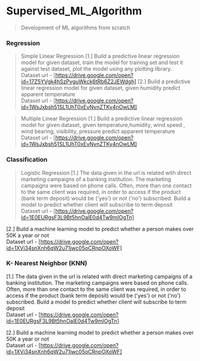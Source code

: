 # Supervised_ML_Algorithm
> Development of ML algorithms from scratch

### Regression

> Simple Linear Regression
[1.] Build a predictive linear regression model for given dataset, train the model for training set and test it against test dataset, plot the model using any plotting library. \
Dataset url - [https://drive.google.com/open?id=17Z5YVgk4hSzPvguWkck6tRb6Z2JEWdgh]
[2.] Build a predictive linear regression model for given dataset, given humidity predict apparent temperature \
Dataset url - [https://drive.google.com/open?id=1WsJxbsh51SL1UhT0xEvNynZTKy4nOwLM]

> Multiple Linear Regression
[1.] Build a predictive linear regression model for given dataset, given temperature,humidity, wind speed , wind bearing, visibility, pressure predict apparent temperature  \
Dataset url - [https://drive.google.com/open?id=1WsJxbsh51SL1UhT0xEvNynZTKy4nOwLM]


### Classification

> Logistic Regression
[1.] The data given in the url is related with direct marketing campaigns of a banking institution. The marketing campaigns were based on phone calls. Often, more
than one contact to the same client was required, in order to access if the product (bank term deposit) would be ('yes') or not ('no') subscribed. Build a model to
predict whether client will subscribe to term deposit   \
Dataset url - [https://drive.google.com/open?id=1E0EURgsF3L9Bt5hnOalE0d4Tw9mIOgTn]

[2.] Build a machine learning model to predict whether a person makes over 50K a year or not    \
Dataset url - [https://drive.google.com/open?id=1XVi34snXnh6qW2u71jwc05oCRnpOXoWF]

### K- Nearest Neighbor (KNN)

[1.] The data given in the url is related with direct marketing campaigns of a banking institution. The marketing campaigns were based on phone calls. Often, more
than one contact to the same client was required, in order to access if the product (bank term deposit) would be ('yes') or not ('no') subscribed. Build a model to
predict whether client will subscribe to term deposit   \
Dataset url - [https://drive.google.com/open?id=1E0EURgsF3L9Bt5hnOalE0d4Tw9mIOgTn]

[2.] Build a machine learning model to predict whether a person makes over 50K a year or not    \
Dataset url - [https://drive.google.com/open?id=1XVi34snXnh6qW2u71jwc05oCRnpOXoWF]